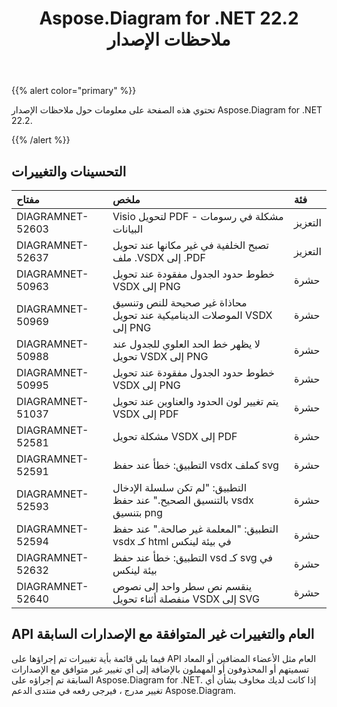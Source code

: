 ﻿---
title: Aspose.Diagram for .NET 22.2 ملاحظات الإصدار
type: docs
weight: 26
url: /ar/net/aspose-diagram-for-net-22-2-release-notes/
---
{{% alert color="primary" %}} 

تحتوي هذه الصفحة على معلومات حول ملاحظات الإصدار Aspose.Diagram for .NET 22.2.

{{% /alert %}} 
## **التحسينات والتغييرات**

|**مفتاح**|**ملخص**|**فئة**|
|:- |:- |:- |
|DIAGRAMNET-52603|Visio لتحويل PDF - مشكلة في رسومات البيانات|التعزيز|
|DIAGRAMNET-52637|تصبح الخلفية في غير مكانها عند تحويل ملف .VSDX إلى .PDF|التعزيز|
|DIAGRAMNET-50963|خطوط حدود الجدول مفقودة عند تحويل VSDX إلى PNG|حشرة|
|DIAGRAMNET-50969|محاذاة غير صحيحة للنص وتنسيق الموصلات الديناميكية عند تحويل VSDX إلى PNG|حشرة|
|DIAGRAMNET-50988|لا يظهر خط الحد العلوي للجدول عند تحويل VSDX إلى PNG|حشرة|
|DIAGRAMNET-50995|خطوط حدود الجدول مفقودة عند تحويل VSDX إلى PNG|حشرة|
|DIAGRAMNET-51037|يتم تغيير لون الحدود والعناوين عند تحويل VSDX إلى PDF|حشرة|
|DIAGRAMNET-52581|مشكلة تحويل VSDX إلى PDF|حشرة|
|DIAGRAMNET-52591|التطبيق: خطأ عند حفظ vsdx كملف svg|حشرة|
|DIAGRAMNET-52593|التطبيق: "لم تكن سلسلة الإدخال بالتنسيق الصحيح." عند حفظ vsdx بتنسيق png|حشرة|
|DIAGRAMNET-52594|التطبيق: "المعلمة غير صالحة." عند حفظ vsdx كـ html في بيئة لينكس|حشرة|
|DIAGRAMNET-52632|التطبيق: خطأ عند حفظ vsd كـ svg في بيئة لينكس|حشرة|
|DIAGRAMNET-52640|ينقسم نص سطر واحد إلى نصوص منفصلة أثناء تحويل VSDX إلى SVG|حشرة|

## **API العام والتغييرات غير المتوافقة مع الإصدارات السابقة**
فيما يلي قائمة بأية تغييرات تم إجراؤها على API العام مثل الأعضاء المضافين أو المعاد تسميتهم أو المحذوفون أو المهملون بالإضافة إلى أي تغيير غير متوافق مع الإصدارات السابقة تم إجراؤه على Aspose.Diagram for .NET. إذا كانت لديك مخاوف بشأن أي تغيير مدرج ، فيرجى رفعه في منتدى الدعم Aspose.Diagram.
